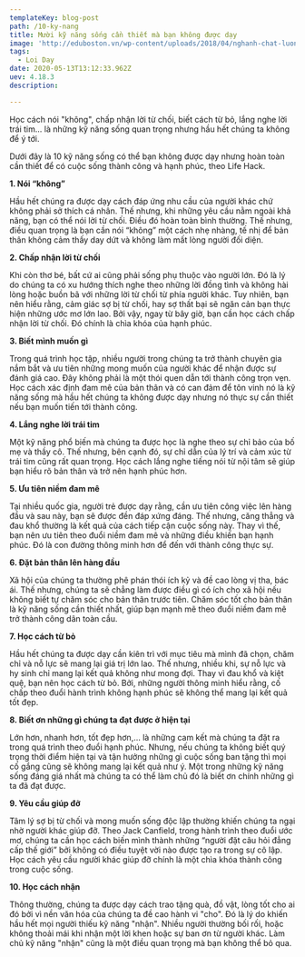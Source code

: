 ```yaml
---
templateKey: blog-post
path: /10-ky-nang
title: Mười kỹ năng sống cần thiết mà bạn không được dạy
image: 'http://eduboston.vn/wp-content/uploads/2018/04/nghanh-chat-luong.png' 
tags:
  - Loi Day
date: 2020-05-13T13:12:33.962Z
uev: 4.18.3
description:

---
```


Học cách nói "không", chấp nhận lời từ chối, biết cách từ bỏ, lắng nghe lời trái tim... là những kỹ năng sống quan trọng nhưng hầu hết chúng ta không để ý tới.

Dưới đây là 10 kỹ năng sống có thể bạn không được dạy nhưng hoàn toàn cần thiết để có cuộc sống thành công và hạnh phúc, theo Life Hack. 

**1. Nói “không”**

Hầu hết chúng ra được dạy cách đáp ứng nhu cầu của người khác chứ không phải sở thích cá nhân. Thế nhưng, khi những yêu cầu nằm ngoài khả năng, bạn có thể nói lời từ chối. Điều đó hoàn toàn bình thường. Thế nhưng, điều quan trọng là bạn cần nói “không” một cách nhẹ nhàng, tế nhị để bản thân không cảm thấy day dứt và không làm mất lòng người đối diện.

**2. Chấp nhận lời từ chối**

Khi còn thơ bé, bất cứ ai cũng phải sống phụ thuộc vào người lớn. Đó là lý do chúng ta có xu hướng thích nghe theo những lời đồng tình và không hài lòng hoặc buồn bã với những lời từ chối từ phía người khác. Tuy nhiên, bạn nên hiểu rằng, cảm giác sợ bị từ chối, hay sợ thất bại sẽ ngăn cản bạn thực hiện những ước mơ lớn lao. Bởi vậy, ngay từ bây giờ, bạn cần học cách chấp nhận lời từ chối. Đó chính là chìa khóa của hạnh phúc.
 
**3. Biết mình muốn gì**

Trong quá trình học tập, nhiều người trong chúng ta trở thành chuyên gia nắm bắt và ưu tiên những mong muốn của người khác để nhận được sự đánh giá cao. Đây không phải là một thói quen dẫn tới thành công trọn vẹn. Học cách xác định đam mê của bản thân và có can đảm để tôn vinh nó là kỹ năng sống mà hầu hết chúng ta không được dạy nhưng nó thực sự cần thiết nếu bạn muốn tiến tới thành công.

**4. Lắng nghe lời trái tim**

Một kỹ năng phổ biến mà chúng ta được học là nghe theo sự chỉ bảo của bố mẹ và thầy cô. Thế nhưng, bên cạnh đó, sự chỉ dẫn của lý trí và cảm xúc từ trái tim cũng rất quan trọng. Học cách lắng nghe tiếng nói từ nội tâm sẽ giúp bạn hiểu rõ bản thân và trở nên hạnh phúc hơn.

**5. Ưu tiên niềm đam mê**

Tại nhiều quốc gia, người trẻ được dạy rằng, cần ưu tiên công việc lên hàng đầu và sau này, bạn sẽ được đền đáp xứng đáng. Thế nhưng, căng thẳng và đau khổ thường là kết quả của cách tiếp cận cuộc sống này. Thay vì thế, bạn nên ưu tiên theo đuổi niềm đam mê và những điều khiến bạn hạnh phúc. Đó là con đường thông minh hơn để đến với thành công thực sự.

**6. Đặt bản thân lên hàng đầu**

Xã hội của chúng ta thường phê phán thói ích kỷ và đề cao lòng vị tha, bác ái. Thế nhưng, chúng ta sẽ chẳng làm được điều gì có ích cho xã hội nếu không biết tự chăm sóc cho bản thân trước tiên. Chăm sóc tốt cho bản thân là kỹ năng sống cần thiết nhất, giúp bạn mạnh mẽ theo đuổi niềm đam mê trở thành công dân toàn cầu.

**7. Học cách từ bỏ**

Hầu hết chúng ta được dạy cần kiên trì với mục tiêu mà mình đã chọn, chăm chỉ và nỗ lực sẽ mang lại giá trị lớn lao. Thế nhưng, nhiều khi, sự nỗ lực và hy sinh chỉ mang lại kết quả không như mong đợi. Thay vì đau khổ và kiệt quệ, bạn nên học cách từ bỏ. Bởi, những người thông minh hiểu rằng, cố chấp theo đuổi hành trình không hạnh phúc sẽ không thể mang lại kết quả tốt đẹp.

**8. Biết ơn những gì chúng ta đạt được ở hiện tại**

Lớn hơn, nhanh hơn, tốt đẹp hơn,… là những cam kết mà chúng ta đặt ra trong quá trình theo đuổi hạnh phúc. Nhưng, nếu chúng ta không biết quý trọng thời điểm hiện tại và tận hưởng những gì cuộc sống ban tặng thì mọi cố gắng cũng sẽ không mang lại kết quả như ý. Một trong những kỹ năng sống đáng giá nhất mà chúng ta có thể làm chủ đó là biết ơn chính những gì ta đã đạt được.
 
**9. Yêu cầu giúp đỡ**

Tâm lý sợ bị từ chối và mong muốn sống độc lập thường khiến chúng ta ngại nhờ người khác giúp đỡ. Theo Jack Canfield, trong hành trình theo đuổi ước mơ, chúng ta cần học cách biến mình thành những “người đặt câu hỏi đẳng cấp thế giới” bởi không có điều tuyệt vời nào được tạo ra trong sự cô lập. Học cách yêu cầu người khác giúp đỡ chính là một chìa khóa thành công trong cuộc sống.

**10. Học cách nhận**

Thông thường, chúng ta được dạy cách trao tặng quà, đồ vật, lòng tốt cho ai đó bởi vì nền văn hóa của chúng ta đề cao hành vi "cho". Đó là lý do khiến hầu hết mọi người thiếu kỹ năng "nhận". Nhiều người thường bối rối, hoặc không thoải mái khi nhận một lời khen hoặc sự ban ơn từ người khác. Làm chủ kỹ năng "nhận" cũng là một điều quan trọng mà bạn không thể bỏ qua.